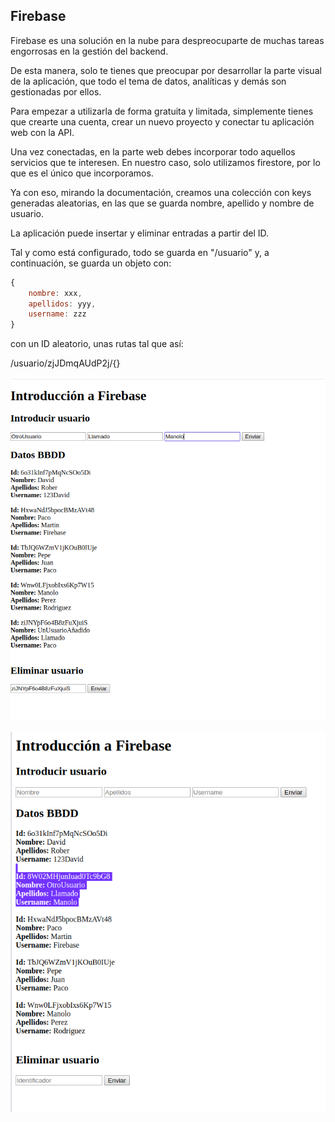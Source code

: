 ## Firebase

Firebase es una solución en la nube para despreocuparte de muchas tareas engorrosas en la gestión del backend. 

De esta manera, solo te tienes que preocupar por desarrollar la parte visual de la aplicación, que todo el tema de datos, analíticas y demás son gestionadas por ellos.

Para empezar a utilizarla de forma gratuita y limitada, simplemente tienes que crearte una cuenta, crear un nuevo proyecto y conectar tu aplicación web con la API.

Una vez conectadas, en la parte web debes incorporar todo aquellos servicios que te interesen. En nuestro caso, solo utilizamos firestore, por lo que es el único que incorporamos.

Ya con eso, mirando la documentación, creamos una colección con keys generadas aleatorias, en las que se guarda nombre, apellido y nombre de usuario. 

La aplicación puede insertar y eliminar entradas a partir del ID.

Tal y como está configurado, todo se guarda en "/usuario" y, a continuación, se guarda un objeto con:

```javascript
{
    nombre: xxx,
    apellidos: yyy,
    username: zzz
}
```

con un ID aleatorio, unas rutas tal que así:

/usuario/zjJDmqAUdP2j/{}

![Antes](./img/antes.jpg "Antes")

![Despues](./img/despues.jpg "Despues")